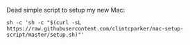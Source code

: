 Dead simple script to setup my new Mac:

```shell
sh -c 'sh -c "$(curl -sL https://raw.githubusercontent.com/clintcparker/mac-setup-script/master/setup.sh)"'
```
